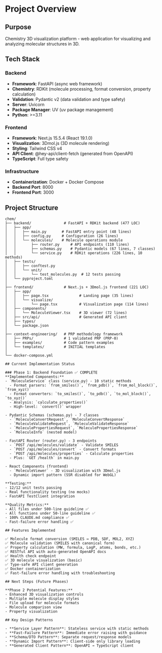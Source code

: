 # Project Overview

## Purpose
Chemistry 3D visualization platform - web application for visualizing and analyzing molecular structures in 3D.

## Tech Stack

### Backend
- **Framework**: FastAPI (async web framework)
- **Chemistry**: RDKit (molecule processing, format conversion, property calculation)
- **Validation**: Pydantic v2 (data validation and type safety)
- **Server**: Uvicorn
- **Package Manager**: UV (uv package management)
- **Python**: >=3.11

### Frontend  
- **Framework**: Next.js 15.5.4 (React 19.1.0)
- **Visualization**: 3Dmol.js (3D molecule rendering)
- **Styling**: Tailwind CSS v4
- **API Client**: @hey-api/client-fetch (generated from OpenAPI)
- **TypeScript**: Full type safety

### Infrastructure
- **Containerization**: Docker + Docker Compose
- **Backend Port**: 8000
- **Frontend Port**: 3000

## Project Structure
```
chem/
├── backend/               # FastAPI + RDKit backend (477 LOC)
│   ├── app/
│   │   ├── main.py       # FastAPI entry point (48 lines)
│   │   ├── config.py     # Configuration (26 lines)
│   │   └── molecules/    # Molecule operations module
│   │       ├── router.py     # API endpoints (110 lines)
│   │       ├── schemas.py    # Pydantic models (67 lines, 7 classes)
│   │       └── service.py    # RDKit operations (226 lines, 10 methods)
│   ├── tests/
│   │   ├── conftest.py
│   │   └── unit/
│   │       └── test_molecules.py  # 12 tests passing
│   └── pyproject.toml
│
├── frontend/              # Next.js + 3Dmol.js frontend (221 LOC)
│   ├── app/
│   │   ├── page.tsx              # Landing page (35 lines)
│   │   └── visualize/
│   │       └── page.tsx          # Visualization page (114 lines)
│   ├── components/
│   │   └── MoleculeViewer.tsx    # 3D viewer (72 lines)
│   ├── src/api/                  # Generated API client
│   ├── types/
│   └── package.json
│
├── context-engineering/   # PRP methodology framework
│   ├── PRPs/              # 1 validated PRP (PRP-0)
│   ├── examples/          # Code pattern examples
│   └── templates/         # INITIAL templates
│
└── docker-compose.yml

## Current Implementation Status

### Phase 1: Backend Foundation ✅ COMPLETE
**Implemented Components:**
- `MoleculeService` class (service.py) - 10 static methods
  - Format parsers: `from_smiles()`, `from_pdb()`, `from_mol_block()`, `from_xyz()`
  - Format converters: `to_smiles()`, `to_pdb()`, `to_mol_block()`, `to_xyz()`
  - Analysis: `calculate_properties()`
  - High-level: `convert()` wrapper
  
- Pydantic Schemas (schemas.py) - 7 classes
  - `MoleculeConvertRequest`, `MoleculeConvertResponse`
  - `MoleculeValidateRequest`, `MoleculeValidateResponse`
  - `MoleculePropertiesRequest`, `MoleculePropertiesResponse`
  - `MoleculeInfo` (nested model)

- FastAPI Router (router.py) - 3 endpoints
  - `POST /api/molecules/validate` - Validate SMILES
  - `POST /api/molecules/convert` - Convert formats
  - `POST /api/molecules/properties` - Calculate properties
  - Plus: `GET /health` in main.py

- React Components (frontend)
  - `MoleculeViewer` - 3D visualization with 3Dmol.js
  - Dynamic import pattern (SSR disabled for WebGL)

**Testing:**
- 12/12 unit tests passing
- Real functionality testing (no mocks)
- FastAPI TestClient integration

**Quality Metrics:**
- All files under 500-line guideline ✅
- All functions under 50-line guideline ✅
- 100% CLAUDE.md compliance ✅
- Fast-failure error handling ✅

## Features Implemented

✅ Molecule format conversion (SMILES ↔ PDB, SDF, MOL2, XYZ)
✅ Molecule validation (SMILES with canonical form)
✅ Property calculation (MW, formula, LogP, atoms, bonds, etc.)
✅ RESTful API with auto-generated OpenAPI docs
✅ Health check endpoint
✅ 3D molecule visualization (basic)
✅ Type-safe API client generation
✅ Docker containerization
✅ Fast-failure error handling with troubleshooting

## Next Steps (Future Phases)

**Phase 2 Potential Features:**
- Enhanced 3D visualization controls
- Multiple molecule display styles
- File upload for molecule formats
- Molecule comparison view
- Property visualization

## Key Design Patterns

- **Service Layer Pattern**: Stateless service with static methods
- **Fast-Failure Pattern**: Immediate error raising with guidance
- **Schema/DTO Pattern**: Separate request/response models
- **Dynamic Import Pattern**: Client-side only library loading
- **Generated Client Pattern**: OpenAPI → TypeScript client